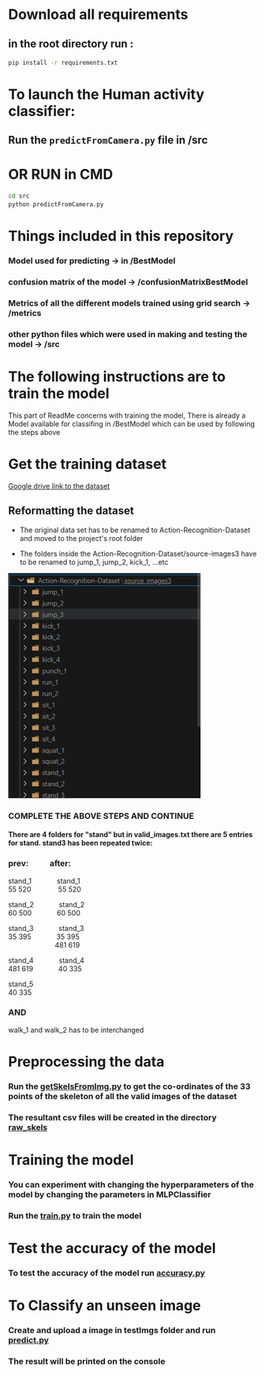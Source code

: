 # Download all requirements
## in the root directory run :
```bash
pip install -r requirements.txt
```

#

# To launch the Human activity classifier:
## Run the ```predictFromCamera.py``` file in /src
# OR RUN in CMD
```bash
cd src
python predictFromCamera.py
```

#

# Things included in this repository
### Model used for predicting -> in /BestModel
### confusion matrix of the model -> /confusionMatrixBestModel
### Metrics of all the different models trained using grid search -> /metrics
### other python files which were used in making and testing the model -> /src

#
#
#
# The following instructions are to train the model
This part of ReadMe concerns with training the model, There is already a Model available for classifing in /BestModel which can be used by following the steps above

# Get the training dataset

[Google drive link to the dataset](https://drive.google.com/open?id=1V8rQ5QR5q5zn1NHJhhf-6xIeDdXVtYs9)

## Reformatting the dataset

- The original data set has to be renamed to Action-Recognition-Dataset and moved to the project's root folder

- The folders inside the Action-Recognition-Dataset/source-images3 have to be renamed to jump_1, jump_2, kick_1, ...etc

![Folder Structure Image](ExtraSrc/readmeFolderStructure.png)

### COMPLETE THE ABOVE STEPS AND CONTINUE


#### There are 4 folders for "stand" but in valid_images.txt there are 5 entries for stand. stand3 has been repeated twice:

### prev:&nbsp;&nbsp;&nbsp;&nbsp;&nbsp;&nbsp;&nbsp;&nbsp;&nbsp;&nbsp;&nbsp;after:

stand_1 &nbsp;&nbsp;&nbsp;&nbsp;&nbsp;&nbsp;&nbsp;&nbsp;&nbsp;&nbsp;&nbsp;&nbsp;stand_1   
55 520 &nbsp;&nbsp;&nbsp;&nbsp;&nbsp;&nbsp;&nbsp;&nbsp;&nbsp;&nbsp;&nbsp;&nbsp; 55 520

stand_2  &nbsp;&nbsp;&nbsp;&nbsp;&nbsp;&nbsp;&nbsp;&nbsp;&nbsp;&nbsp;&nbsp;&nbsp;stand_2   
60 500 &nbsp;&nbsp;&nbsp;&nbsp;&nbsp;&nbsp;&nbsp;&nbsp;&nbsp;&nbsp;&nbsp;&nbsp;60 500

stand_3 &nbsp;&nbsp;&nbsp;&nbsp;&nbsp;&nbsp;&nbsp;&nbsp;&nbsp;&nbsp;&nbsp;&nbsp;stand_3   
35 395 &nbsp;&nbsp;&nbsp;&nbsp;&nbsp;&nbsp;&nbsp;&nbsp;&nbsp;&nbsp;&nbsp;&nbsp;35 395   
&nbsp;&nbsp;&nbsp;&nbsp;&nbsp;&nbsp;&nbsp;&nbsp;&nbsp;&nbsp;&nbsp;&nbsp;&nbsp;&nbsp;&nbsp;&nbsp;&nbsp;&nbsp;&nbsp;&nbsp;&nbsp;&nbsp;&nbsp;&nbsp;481 619

stand_4  &nbsp;&nbsp;&nbsp;&nbsp;&nbsp;&nbsp;&nbsp;&nbsp;&nbsp;&nbsp;&nbsp;&nbsp;stand_4   
481 619 &nbsp;&nbsp;&nbsp;&nbsp;&nbsp;&nbsp;&nbsp;&nbsp;&nbsp;&nbsp;&nbsp;&nbsp;40 335

stand_5  
40 335


### AND

walk_1 and walk_2 has to be interchanged

# Preprocessing the data
### Run the [getSkelsFromImg.py](src/getSkelsFromImg.py) to get the co-ordinates of the 33 points of the skeleton of all the valid images of the dataset
### The resultant csv files will be created in the directory [raw_skels](raw_skels)

# Training the model
### You can experiment with changing the hyperparameters of the model by changing the parameters in MLPClassifier
### Run the [train.py](src/train.py) to train the model

# Test the accuracy of the model
### To test the accuracy of the model run [accuracy.py](src/accuracy.py)

# To Classify an unseen image 
### Create and upload a image in testImgs folder and run [predict.py](src/predict.py)
### The result will be printed on the console